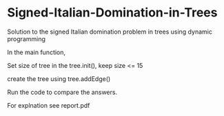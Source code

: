 # Signed-Italian-Domination-in-Trees
Solution to the signed Italian domination problem in trees using dynamic programming

In the main function,


Set size of tree in the tree.init(), keep size <= 15

create the tree using tree.addEdge()

Run the code to compare the answers.


For explnation see report.pdf
